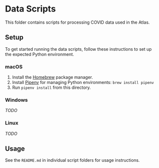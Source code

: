 # Data Scripts

This folder contains scripts for processing COVID data used in the Atlas.

## Setup

To get started running the data scripts, follow these instructions to set up the expected Python environment.

### macOS

1. Install the [Homebrew](https://brew.sh/) package manager.
2. Install [Pipenv](https://pipenv.pypa.io/en/latest/) for managing Python environments: `brew install pipenv`
3. Run `pipenv install` from this directory.

### Windows

_TODO_

### Linux

_TODO_

## Usage

See the `README.md` in individual script folders for usage instructions.

